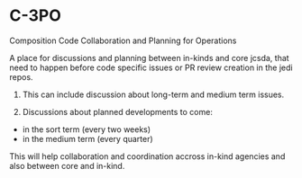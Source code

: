 # C-3PO
Composition Code Collaboration and Planning for Operations

A place for discussions and planning between in-kinds and core jcsda, that need to happen before code specific issues or PR review creation in the jedi repos.

1. This can include discussion about long-term and medium term issues.

2. Discussions about planned developments to come: 
 - in the sort term (every two weeks)
 - in the medium term (every quarter)
 
This will help collaboration and coordination accross in-kind agencies and also between core and in-kind.
